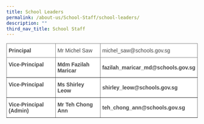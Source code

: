 ```yaml
---
title: School Leaders
permalink: /about-us/School-Staff/school-leaders/
description: ""
third_nav_title: School Staff
---
```

<style type="text/css">
.tg  {border-collapse:collapse;border-spacing:0;}
.tg td{border-color:black;border-style:solid;border-width:1px;font-family:Arial, sans-serif;font-size:14px;
  overflow:hidden;padding:10px 5px;word-break:normal;}
.tg th{border-color:black;border-style:solid;border-width:1px;font-family:Arial, sans-serif;font-size:14px;
  font-weight:normal;overflow:hidden;padding:10px 5px;word-break:normal;}
.tg .tg-euit{background-color:#FFF;border-color:inherit;color:#454545;font-weight:bold;text-align:left;vertical-align:middle}
.tg .tg-wl7u{background-color:#FFF;border-color:inherit;color:#454545;text-align:left;vertical-align:top}
.tg .tg-j7gb{background-color:#FFF;border-color:inherit;color:#454545;font-weight:bold;text-align:left;vertical-align:top}
</style>
<table class="tg">
<thead>
  <tr>
    <th class="tg-euit"><span style="color:inherit;background-color:transparent">Principal</span></th>
    <th class="tg-wl7u"><span style="font-weight:normal">Mr Michel Saw</span></th>
    <th class="tg-wl7u"><span style="font-weight:normal">michel_saw@schools.gov.sg</span></th>
  </tr>
</thead>
<tbody>
  <tr>
    <td class="tg-j7gb">Vice-Principal</td>
    <td class="tg-euit"><span style="color:inherit;background-color:transparent">Mdm Fazilah Maricar</span></td>
    <td class="tg-euit"><span style="color:inherit;background-color:transparent">fazilah_maricar_md@schools.gov.sg</span></td>
  </tr>
  <tr>
    <td class="tg-j7gb">Vice-Principal</td>
    <td class="tg-euit"><span style="color:inherit;background-color:transparent">Ms Shirley Leow</span></td>
    <td class="tg-euit"><span style="color:inherit;background-color:transparent">shirley_leow@schools.gov.sg</span></td>
  </tr>
  <tr>
    <td class="tg-j7gb">Vice-Principal (Admin)
    <td class="tg-euit"><span style="color:inherit;background-color:transparent">Mr Teh Chong Ann </span></td>
    <td class="tg-euit"><span style="color:inherit;background-color:transparent">teh_chong_ann@schools.gov.sg</span></td>
  </tr>
  
</tbody>
</table>